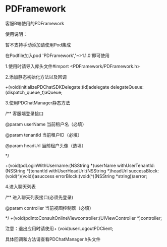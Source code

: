 # PDFramework 

客服B端使用的PDFramework

使用说明：

暂不支持手动添加请使用Pod集成

在Podfile加入pod 'PDFramework','~>1.1.0'即可使用

1.使用时请导入库头文件#import <PDFramework/PDFramework.h>

2.添加静态初始化方法以及回调

+(void)initializePDChatSDKDelegate:(id<PDChatManagerDelegate>)adelegate delegateQueue:(dispatch_queue_t)aQueue;

3.使用PDChatManager静态方法

/**
客服端登录接口

@param userName 当前租户名（必填）

@param tenantId 当前租户ID（必填）

@param headUrl 当前租户头像（选填）

*/

+(void)pdLoginWithUsername:(NSString *)userName withUserTenantId:(NSString *)tenantId withUserHeadUrl:(NSString *)headUrl successBlock:(void(^)(void))asuccess errorBlock:(void(^)(NSString *string))aerror;

4.进入聊天列表

/**
进入聊天列表接口(必须先登录)

@param controller 当前视图控制器（必填）

*/
+(void)pdIntoConsultOnlineViewcontroller:(UIViewController *)controller;


注意：退出应用时请使用+ (void)userLogoutPDClient;

具体回调和方法请查看PDChatManager.h头文件




